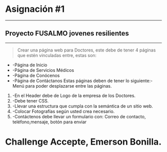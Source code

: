 # Asignación #1 

------------

## Proyecto FUSALMO jovenes resilientes


------------

> Crear una página web para Doctores, este debe de tener 4 páginas que estén vinculadas entre, estas son: 
- -Página de Inicio
- -Página de Servicios Médicos
- -Página de Conócenos
- -Página de Contáctanos
Estas páginas deben de tener lo siguiente:-Menú para poder desplazarse entre las páginas.
1. -En el Header debe de Logo de la empresa de los Doctores.
2. -Debe tener CSS.
3. -Llevar una estructura que cumpla con la semántica de un sitio web.
4. -Colocar Fotografías según usted crea necesario. 
5. -Contáctenos debe llevar un formulario con: 
Correo de contacto, teléfono,mensaje, botón para enviar 
# Challenge Accepte, Emerson Bonilla.

